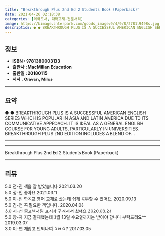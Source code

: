 ```yaml
---
title: "Breakthrough Plus 2nd Ed 2 Students Book (Paperback)"
date: 2021-04-26 02:18:38
categories: [외국도서, 대학교재-전문서적]
image: https://bimage.interpark.com/goods_image/9/4/9/8/278119498s.jpg
description: ● ● BREAKTHROUGH PLUS IS A SUCCESSFUL AMERICAN ENGLISH SERIES WHICH IS POPULAR IN ASIA AND LATIN AMERICA DUE TO ITS COMMUNICATIVE APPROACH. IT IS IDEAL AS A G
---
```


## **정보**

- **ISBN : 9781380003133**
- **출판사 : MacMillan Education**
- **출판일 : 20180115**
- **저자 : Craven, Miles**

------



## **요약**

●  ●  BREAKTHROUGH PLUS IS A SUCCESSFUL AMERICAN ENGLISH SERIES WHICH IS POPULAR IN ASIA AND LATIN AMERICA DUE TO ITS COMMUNICATIVE APPROACH. IT IS IDEAL AS A GENERAL ENGLISH COURSE FOR YOUNG ADULTS, PARTICULARLY IN UNIVERSITIES. BREAKTHROUGH PLUS 2ND EDITION INCLUDES A BLEND OF... 

------



------


Breakthrough Plus 2nd Ed 2 Students Book (Paperback) 

------


## **리뷰** 

5.0 전-진 책을 잘 받았습니다 2021.03.20 <br/>5.0 정-민 좋아요  2021.03.11 <br/>5.0 이-빈 학ㅈ교 영어 교재로 샀는데 쉽게 공부할 수 있어요. 2020.09.13 <br/>5.0 김-연 꼭 필요한 책입니다. 2020.04.08 <br/>3.0 지-선 중고책처럼 표지가 구겨져서 왔네요 2020.03.23 <br/>5.0 양-자 지금 결재했는데 3월 13일 수요일까지는 받아야 합니다 부탁드려요^^ 2019.03.07 <br/>3.0 이-연 재입고 안되나여 ㅇㅂㅇ? 2017.03.05 <br/>